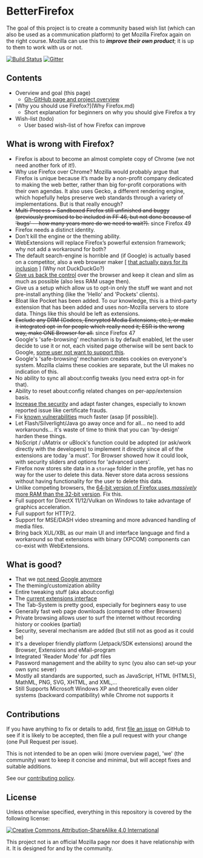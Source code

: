 # BetterFirefox

The goal of this project is to create a community based wish list (which can also be used as a communication platform) to get Mozilla Firefox again on the right course. Mozilla can use this to ***improve their own product***; it is up to them to work with us or not.

[![Build Status](https://travis-ci.org/CHEF-KOCH/BetterFireFox.svg?branch=master)](https://travis-ci.org/BetterFireFox)
[![Gitter](https://badges.gitter.im/CHEF-KOCH/BetterFireFox.svg)](https://gitter.im/CHEF-KOCH/BetterFireFox?utm_source=badge&utm_medium=badge&utm_campaign=pr-badge)


## Contents

- Overview and goal (this page)
    - [Gh-GitHub page and project overview](https://chef-koch.github.io/BetterFirefox)
- [Why you should use Firefox?](Why Firefox.md)
    - Short explanation for beginners on why you should give Firefox a try
- Wish-list (todo)
    - User based wish-list of how Firefox can improve


## What is wrong with Firefox?

* Firefox is about to become an almost complete copy of Chrome (we not need another fork of it!).
* Why use Firefox over Chrome? Mozilla would probably argue that Firefox is unique because it’s made by a non-profit company dedicated to making the web better, rather than big for-profit corporations with their own agendas. It also uses Gecko, a different rendering engine, which hopefully helps preserve web standards through a variety of implementations. But is that really enough?
* ~~Multi-Process + Sandboxed Firefox still unfinished and buggy (previously promised to be included in FF 46, but not done because of 'bugs' -- how many years more do we need to wait?).~~ since Firefox 49
* Firefox needs a distinct identity.
* Don't kill the engine or the theming ability.
* WebExtensions will replace Firefox’s powerful extension framework; why not add a workaround for both?
* The default search-engine is horrible and (if Google) is actually based on a competitor, also a web browser maker [ [that actually pays for its inclusion](https://duckduckgo.com/?q=mozilla+search+engine+money) ] (Why not DuckDuckGo?)
* [Give us back the control](https://www.eff.org/deeplinks/2016/04/save-firefox) over the browser and keep it clean and slim as much as possible (also less RAM usage then).
* Give us a setup which allow us to opt-in only the stuff we want and not pre-install anything (like the 'Hello' and 'Pockets' clients).
* Bloat like Pocket has been added. To our knowledge, this is a third-party extension that has been added and uses non-Mozilla servers to store data. Things like this should be left as extensions.
* ~~Exclude any DRM (Codecs, Encrypted Media Extensions, etc.), or make it integrated opt-in for people which really need it; ESR is the wrong way, make ONE Browser for all.~~ since Firefox 47
* Google's 'safe-browsing' mechanism is by default enabled, let the user decide to use it or not, each visited page otherwise will be sent back to Google, [some user not want to support this](https://en.wikipedia.org/wiki/Firefox#Criticism). 
* Google's 'safe-browsing' mechanism creates cookies on everyone's system.  Mozilla claims these cookies are separate, but the UI makes no indication of this.
* No ability to sync all about:config tweaks (you need extra opt-in for that).
* Ability to reset about:config related changes on per-app/extension basis.
* [Increase the security](https://it.slashdot.org/story/16/02/12/034206/pwn2own-2016-wont-attack-firefox-because-its-too-easy) and adapt faster changes, especially to known reported issue like certificate frauds.
* Fix [known vulnerabilities](https://www.mozilla.org/en-US/security/known-vulnerabilities/) much faster (asap [if possible]).
* Let Flash/Silverlight/Java go away once and for all... no need to add workarounds... it's waste of time to think that you can 'by-design' harden these things.
* NoScript / uMatrix or uBlock's function could be adopted (or ask/work directly with the developers) to implement it directly since all of the extensions are today 'a must'. Tor Browser showed how it could look, with security sliders and options for 'advanced users'.
* Firefox now stores site data in a `storage` folder in the profile, yet has no way for the user to delete this data.  Never store data across sessions without having functionality for the user to delete this data.
* Unlike competing browsers, the [64-bit version of Firefox uses *massively* more RAM than the 32-bit version](http://www.ghacks.net/2016/01/03/32-bit-vs-64-bit-browsers-which-version-has-the-edge/).  Fix this.
* Full support for DirectX 11/12/Vulkan on Windows to take advantage of graphics acceleration.
* Full support for HTTP/2.
* Support for MSE/DASH video streaming and more advanced handling of media files.
* Bring back XUL/XBL as our main UI and interface language and find a workaround so that extensions with binary (XPCOM) components can co-exist with WebExtensions.


## What is good?

* That we [not need Google anymore](http://www.cnet.com/news/firefox-maker-mozilla-we-dont-need-googles-money-anymore/)
* The theming/customization ability 
* Entire tweaking stuff (aka about:config) 
* The [current extensions interface](http://www.ghacks.net/2016/06/09/why-firefox-will-continue-to-lose-market-share/)
* The Tab-System is pretty good, especially for beginners easy to use
* Generally fast web page downloads (compared to other Browsers)
* Private browsing allows user to surf the internet without recording history or cookies (partial)
* Security, several mechanism are added (but still not as good as it could be)
* It's a developer friendly platform (Jetpack/SDK extensions) around the Browser, Extensions and eMail-program
* Integrated 'Reader Mode' for .pdf files
* Password management and the ability to sync (you also can set-up your own sync sever)
* Mostly all standards are supported, such as JavaScript, HTML (HTML5), MathML, PNG, SVG, XHTML, and XML,...
* Still Supports Microsoft Windows XP and theoretically even older systems (backward compatibility) while Chrome not supports it


## Contributions

If you have anything to fix or details to add, first [file an issue](https://github.com/CHEF-KOCH/BetterFireFox/issues) on GitHub to see if it is likely to be accepted, then file a pull request with your change (one Pull Request per issue).

This is not intended to be an open wiki (more overview page), 'we' (the community) want to keep it concise and minimal, but will accept fixes and suitable additions.

See our [contributing policy](CONTRIBUTING.md).


## License

Unless otherwise specified, everything in this repository is covered by the following license:

[![Creative Commons Attribution-ShareAlike 4.0 International](https://licensebuttons.net/l/by-sa/4.0/88x31.png)](http://creativecommons.org/licenses/by-sa/4.0/)

This project not is an official Mozilla page nor does it have relationship with it.  It is designed for and by the community.
